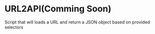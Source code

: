 # URL2API(Comming Soon)
Script that will loads a URL and return a JSON object based on provided selectors
